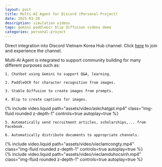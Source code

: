 ```yaml
---
layout: post
title: Multi-AI Agent for Discord (Personal Project)
date: 2025-03-20
description: simulation videos
tags: gemini paddleocr blip diffusion videos demo
categories: personal-project
---
```


Direct integration into Discord Vietnam Korea Hub channel. Click [here](https://discord.gg/s93zTmK3) to join and experience the channel.

Multi-AI Agent is integrated to support community building for many different purposes such as:

    1. Chatbot using Gemini to support Q&A, learning.

    2. PaddleOCR for character recognition from images.

    3. Stable Diffusion to create images from prompts.

    4. Blip to create captions for images.

   
<div class="col-sm mt-3 mt-md-0 center">
    {% include video.liquid path="assets/video/askchatgpt.mp4" class="img-fluid rounded z-depth-1" controls=true autoplay=true %}
</div>

    5. Automatically send recruitment articles, scholarships,... from Facebook.

    6. Automatically distribute documents to appropriate channels.

<div class="col-sm mt-3 mt-md-0 center">
    {% include video.liquid path="assets/video/vieclamcongty.mp4" class="img-fluid rounded z-depth-1" controls=true autoplay=true %}
</div>

<div class="col-sm mt-3 mt-md-0 center">
    {% include video.liquid path="assets/video/vieclamduhocsinh.mp4" class="img-fluid rounded z-depth-1" controls=true autoplay=true %}
</div>